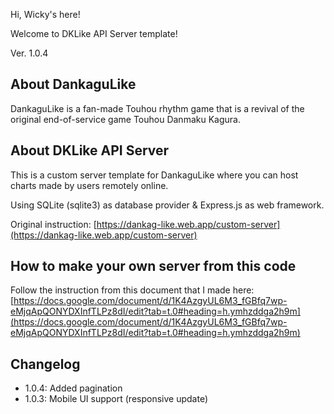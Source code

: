 Hi, Wicky's here!

Welcome to DKLike API Server template!

Ver. 1.0.4

## About DankaguLike

DankaguLike is a fan-made Touhou rhythm game that is a revival of the original end-of-service game Touhou Danmaku Kagura.

## About DKLike API Server

This is a custom server template for DankaguLike where you can host charts made by users remotely online.

Using SQLite (sqlite3) as database provider & Express.js as web framework.

Original instruction: [https://dankag-like.web.app/custom-server](https://dankag-like.web.app/custom-server)

## How to make your own server from this code

Follow the instruction from this document that I made here: [https://docs.google.com/document/d/1K4AzgyUL6M3_fGBfq7wp-eMjqApQONYDXInfTLPz8dI/edit?tab=t.0#heading=h.ymhzddga2h9m](https://docs.google.com/document/d/1K4AzgyUL6M3_fGBfq7wp-eMjqApQONYDXInfTLPz8dI/edit?tab=t.0#heading=h.ymhzddga2h9m)

## Changelog
- 1.0.4: Added pagination
- 1.0.3: Mobile UI support (responsive update)